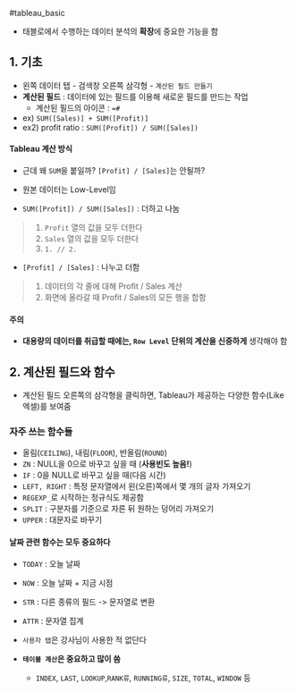 #tableau_basic 
- 태블로에서 수행하는 데이터 분석의 **확장**에 중요한 기능을 함

## 1. 기초
- 왼쪽 데이터 탭 - 검색창 오른쪽 삼각형 - `계산된 필드 만들기`
- **계산된 필드** : 데이터에 있는 필드를 이용해 새로운 필드를 만드는 작업
	- 계산된 필드의 아이콘 : `=#`
- ex) `SUM([Sales)] + SUM([Profit)]`
- ex2) profit ratio : `SUM([Profit]) / SUM([Sales])`

#### Tableau 계산 방식
- 근데 왜 `SUM`을 붙일까? `[Profit] / [Sales]`는 안될까?
- 원본 데이터는 Low-Level임

- `SUM([Profit]) / SUM([Sales])` : 더하고 나눔
> 1. `Profit` 열의 값을 모두 더한다
> 2. `Sales` 열의 값을 모두 더한다
> 3. `1. // 2.`

- `[Profit] / [Sales]` : 나누고 더함
> 1. 데이터의 각 줄에 대해 Profit / Sales 계산
> 2. 화면에 올라갈 때 Profit / Sales의 모든 행을 합함

#### 주의
- **대용량의 데이터를 취급할 때에는, `Row Level` 단위의 계산을 신중하게** 생각해야 함 

## 2. 계산된 필드와 함수
- 계산된 필드 오른쪽의 삼각형을 클릭하면, Tableau가 제공하는 다양한 함수(Like 엑셀)를 보여줌

### 자주 쓰는 함수들
- 올림(`CEILING`), 내림(`FLOOR`), 반올림(`ROUND`)
- `ZN` : NULL을 0으로 바꾸고 싶을 때 (**사용빈도 높음!**)
- `IF` : 0을 NULL로 바꾸고 싶을 때(다음 시간)
- `LEFT, RIGHT` : 특정 문자열에서 왼(오른)쪽에서 몇 개의 글자 가져오기
- `REGEXP_`로 시작하는 정규식도 제공함
- `SPLIT` : 구분자를 기준으로 자른 뒤 원하는 덩어리 가져오기
- `UPPER` : 대문자로 바꾸기

#### 날짜 관련 함수는 모두 중요하다
- `TODAY` : 오늘 날짜
- `NOW` : 오늘 날짜 + 지금 시점

- `STR` : 다른 종류의 필드 -> 문자열로 변환
- `ATTR` : 문자열 집계
- `사용자 탭`은 강사님이 사용한 적 없단다
- **`테이블 계산`은 중요하고 많이 씀**
	- `INDEX`, `LAST`, `LOOKUP`,`RANK류`, `RUNNING류`, `SIZE`, `TOTAL`, `WINDOW` 등
